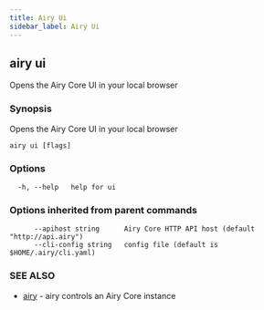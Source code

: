 ```yaml
---
title: Airy Ui
sidebar_label: Airy Ui
---
```


## airy ui

Opens the Airy Core UI in your local browser

### Synopsis

Opens the Airy Core UI in your local browser

```
airy ui [flags]
```

### Options

```
  -h, --help   help for ui
```

### Options inherited from parent commands

```
      --apihost string      Airy Core HTTP API host (default "http://api.airy")
      --cli-config string   config file (default is $HOME/.airy/cli.yaml)
```

### SEE ALSO

* [airy](airy.md)	 - airy controls an Airy Core instance

